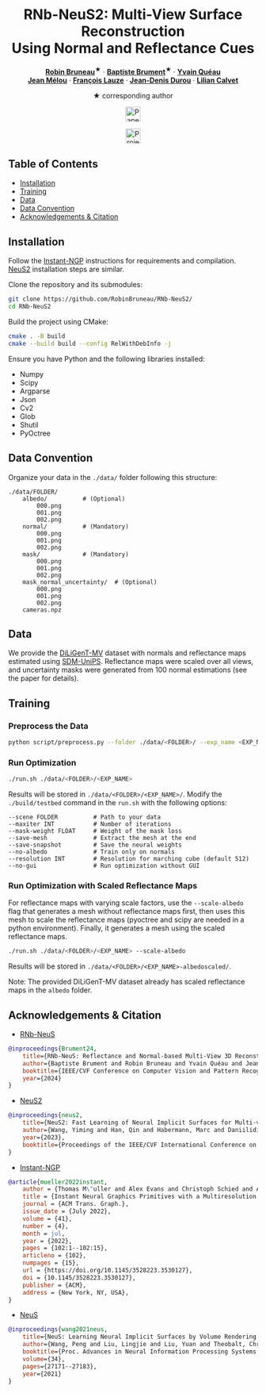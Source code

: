 <div align="center">
<h1>RNb-NeuS2: Multi-View Surface Reconstruction <br>
Using Normal and Reflectance Cues</h1>

[**Robin Bruneau**](https://robinbruneau.github.io/)<sup><span>&#9733;</span></sup> · [**Baptiste Brument**](https://bbrument.github.io/)<sup><span>&#9733;</span></sup> · [**Yvain Quéau**](https://yqueau.github.io/)
<br>
[**Jean Mélou**](https://www.irit.fr/~Jean.Melou/) · [**François Lauze**](https://loutchoa.github.io/) · [**Jean-Denis Durou**](https://www.irit.fr/~Jean-Denis.Durou/) · [**Lilian Calvet**](https://scholar.google.com/citations?user=6JewdrMAAAAJ&hl=en)

<span>&#9733;</span> corresponding author

<a href='https://arxiv.org/abs/2506.04115'><img src='https://img.shields.io/badge/arXiv-RNb--NeuS2-red' alt='Paper PDF' height="30"></a>

<a href='https://robinbruneau.github.io/publications/rnb_neus2.html'><img src='https://img.shields.io/badge/Project_Page-RNb--Neus2-green' alt='Project Page' height="30"></a>
</div>

## Table of Contents

- [Installation](#installation)
- [Training](#training)
- [Data](#data)
- [Data Convention](#data-convention)
- [Acknowledgements & Citation](#acknowledgements--citation)

## Installation

Follow the [Instant-NGP](https://github.com/NVlabs/instant-ngp#building-instant-ngp-windows--linux) instructions for requirements and compilation. [NeuS2](https://github.com/19reborn/NeuS2) installation steps are similar.

Clone the repository and its submodules:
```bash
git clone https://github.com/RobinBruneau/RNb-NeuS2/
cd RNb-NeuS2
```

Build the project using CMake:
```bash
cmake . -B build
cmake --build build --config RelWithDebInfo -j 
```

Ensure you have Python and the following libraries installed:
- Numpy
- Scipy
- Argparse
- Json
- Cv2
- Glob
- Shutil
- PyOctree

## Data Convention

Organize your data in the `./data/` folder following this structure:
```plaintext
./data/FOLDER/
    albedo/          # (Optional)
        000.png
        001.png
        002.png
    normal/          # (Mandatory)
        000.png
        001.png
        002.png
    mask/            # (Mandatory)
        000.png
        001.png
        002.png
    mask_normal_uncertainty/  # (Optional)
        000.png
        001.png
        002.png
    cameras.npz
```

## Data

We provide the [DiLiGenT-MV](https://drive.google.com/file/d/1TEBM6Dd7IwjRqJX0p8JwT9hLmy_vA5nU/view?usp=drive_link) dataset with normals and reflectance maps estimated using [SDM-UniPS](https://github.com/satoshi-ikehata/SDM-UniPS-CVPR2023/). Reflectance maps were scaled over all views, and uncertainty masks were generated from 100 normal estimations (see the paper for details).

## Training

### Preprocess the Data

```bash
python script/preprocess.py --folder ./data/<FOLDER>/ --exp_name <EXP_NAME>
```

### Run Optimization

```bash
./run.sh ./data/<FOLDER>/<EXP_NAME>
```

Results will be stored in `./data/<FOLDER>/<EXP_NAME>/`. Modify the `./build/testbed` command in the `run.sh` with the following options:

```plaintext
--scene FOLDER          # Path to your data
--maxiter INT           # Number of iterations
--mask-weight FLOAT     # Weight of the mask loss
--save-mesh             # Extract the mesh at the end
--save-snapshot         # Save the neural weights
--no-albedo             # Train only on normals
--resolution INT        # Resolution for marching cube (default 512)
--no-gui                # Run optimization without GUI
```

### Run Optimization with Scaled Reflectance Maps

For reflectance maps with varying scale factors, use the `--scale-albedo` flag that generates a mesh without reflectance maps first, then uses this mesh to scale the reflectance maps (pyoctree and scipy are needed in a python environment). Finally, it generates a mesh using the scaled reflectance maps. 

```bash
./run.sh ./data/<FOLDER>/<EXP_NAME> --scale-albedo
```
Results will be stored in `./data/<FOLDER>/<EXP_NAME>-albedoscaled/`.

Note: The provided DiLiGenT-MV dataset already has scaled reflectance maps in the `albedo` folder.

## Acknowledgements & Citation

- [RNb-NeuS](https://robinbruneau.github.io/publications/rnb_neus.html)

```bibtex
@inproceedings{Brument24,
    title={RNb-NeuS: Reflectance and Normal-based Multi-View 3D Reconstruction},
    author={Baptiste Brument and Robin Bruneau and Yvain Quéau and Jean Mélou and François Lauze and Jean-Denis Durou and Lilian Calvet},
    booktitle={IEEE/CVF Conference on Computer Vision and Pattern Recognition (CVPR)},
    year={2024}
}
```

- [NeuS2](https://vcai.mpi-inf.mpg.de/projects/NeuS2/)

```bibtex
@inproceedings{neus2,
    title={NeuS2: Fast Learning of Neural Implicit Surfaces for Multi-view Reconstruction}, 
    author={Wang, Yiming and Han, Qin and Habermann, Marc and Daniilidis, Kostas and Theobalt, Christian and Liu, Lingjie},
    year={2023},
    booktitle={Proceedings of the IEEE/CVF International Conference on Computer Vision (ICCV)}
}
```

- [Instant-NGP](https://github.com/NVlabs/instant-ngp)

```bibtex
@article{mueller2022instant,
    author = {Thomas M\"uller and Alex Evans and Christoph Schied and Alexander Keller},
    title = {Instant Neural Graphics Primitives with a Multiresolution Hash Encoding},
    journal = {ACM Trans. Graph.},
    issue_date = {July 2022},
    volume = {41},
    number = {4},
    month = jul,
    year = {2022},
    pages = {102:1--102:15},
    articleno = {102},
    numpages = {15},
    url = {https://doi.org/10.1145/3528223.3530127},
    doi = {10.1145/3528223.3530127},
    publisher = {ACM},
    address = {New York, NY, USA},
}
```

- [NeuS](https://lingjie0206.github.io/papers/NeuS/)

```bibtex
@inproceedings{wang2021neus,
    title={NeuS: Learning Neural Implicit Surfaces by Volume Rendering for Multi-view Reconstruction},
    author={Wang, Peng and Liu, Lingjie and Liu, Yuan and Theobalt, Christian and Komura, Taku and Wang, Wenping},
    booktitle={Proc. Advances in Neural Information Processing Systems (NeurIPS)},
    volume={34},
    pages={27171--27183},
    year={2021}
}
